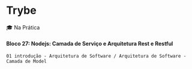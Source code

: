 # Trybe
:mortar_board: Na Prática

#### Bloco 27: Nodejs: Camada de Serviço e Arquitetura Rest e Restful
  ```
  01 introdução - Arquitetura de Software / Arquitetura de Software - Camada de Model
  ```
